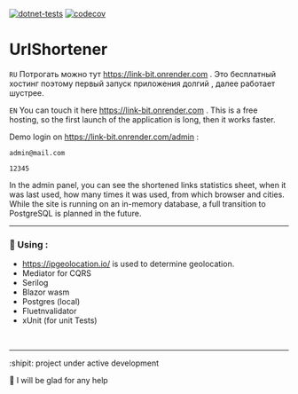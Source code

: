 [![dotnet-tests](https://github.com/kova1ev/UrlShortener/actions/workflows/dotnet-tests.yml/badge.svg?branch=main)](https://github.com/kova1ev/UrlShortener/actions/workflows/dotnet-tests.yml)
[![codecov](https://codecov.io/gh/kova1ev/UrlShortener/branch/main/graph/badge.svg?token=CYG413NXQR)](https://codecov.io/gh/kova1ev/UrlShortener)
# UrlShortener

`RU` Потрогать можно тут https://link-bit.onrender.com . Это бесплатный хостинг поэтому первый запуск приложения долгий , далее работает шустрее.

`EN` You can touch it here https://link-bit.onrender.com . This is a free hosting, so the first launch of the application is long, then it works faster.

Demo login on https://link-bit.onrender.com/admin  :

`admin@mail.com`

`12345`

In the admin panel, you can see the shortened links statistics sheet, when it was last used, how many times it was used, from which browser and cities.
While the site is running on an in-memory database, a full transition to PostgreSQL is planned in the future.

---
### :candy: Using :
-  https://ipgeolocation.io/ is used to determine geolocation.
-  Mediator for CQRS
-  Serilog
-  Blazor wasm
-  Postgres (local)
-  Fluetnvalidator
-  xUnit (for  unit Tests)

<br/>

---
:shipit: project under active development

:punch: I will be glad for any help
